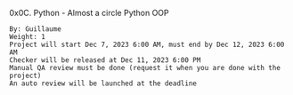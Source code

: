 0x0C. Python - Almost a circle
Python OOP

    By: Guillaume
    Weight: 1
    Project will start Dec 7, 2023 6:00 AM, must end by Dec 12, 2023 6:00 AM
    Checker will be released at Dec 11, 2023 6:00 PM
    Manual QA review must be done (request it when you are done with the project)
    An auto review will be launched at the deadline
